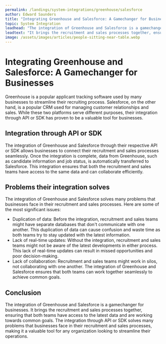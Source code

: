 ```yaml
---
permalink: /landings/system-integrations/greenhouse/salesforce
author: Edward Saunders
title: "Integrating Greenhouse and Salesforce: A Gamechanger for Businesses"
topic: System Integration
leadhead: "The integration of Greenhouse and Salesforce is a gamechanger for businesses"
leadtext: "It brings the recruitment and sales processes together, ensuring that both teams have access to the latest data and are working towards common goals. The integration through API or SDK solves many problems that businesses face in their recruitment and sales processes, making it a valuable tool for any organization looking to streamline their operations."
image: /assets/images/articles/people-sitting-near-table.webp
---
```

<div class="arttext">	<h1>Integrating Greenhouse and Salesforce: A Gamechanger for Businesses</h1>
	<p>Greenhouse is a popular applicant tracking software used by many businesses to streamline their recruiting process. Salesforce, on the other hand, is a popular CRM used for managing customer relationships and sales. While these two platforms serve different purposes, their integration through API or SDK has proven to be a valuable tool for businesses.</p>
	<h2>Integration through API or SDK</h2>
	<p>The integration of Greenhouse and Salesforce through their respective API or SDK allows businesses to connect their recruitment and sales processes seamlessly. Once the integration is complete, data from Greenhouse, such as candidate information and job status, is automatically transferred to Salesforce. This integration ensures that both the recruitment and sales teams have access to the same data and can collaborate efficiently.</p>
	<h2>Problems their integration solves</h2>
	<p>The integration of Greenhouse and Salesforce solves many problems that businesses face in their recruitment and sales processes. Here are some of the most significant issues:</p>
	<ul>
		<li>Duplication of data: Before the integration, recruitment and sales teams might have separate databases that don't communicate with one another. This duplication of data can cause confusion and waste time as both teams try to stay updated with the latest information.</li>
		<li>Lack of real-time updates: Without the integration, recruitment and sales teams might not be aware of the latest developments in either process. This lack of real-time updates can result in missed opportunities and poor decision-making.</li>
		<li>Lack of collaboration: Recruitment and sales teams might work in silos, not collaborating with one another. The integration of Greenhouse and Salesforce ensures that both teams can work together seamlessly to achieve common goals.</li>
	</ul>
	<h2>Conclusion</h2>
	<p>The integration of Greenhouse and Salesforce is a gamechanger for businesses. It brings the recruitment and sales processes together, ensuring that both teams have access to the latest data and are working towards common goals. The integration through API or SDK solves many problems that businesses face in their recruitment and sales processes, making it a valuable tool for any organization looking to streamline their operations.</p>
</div>